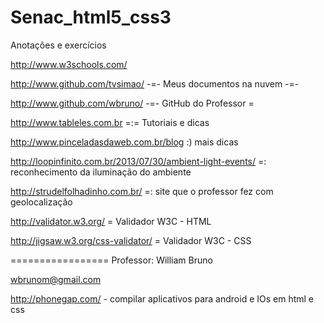 Senac_html5_css3
================

Anotações e exercícios

http://www.w3schools.com/

http://www.github.com/tvsimao/ -=- Meus documentos na nuvem -=-

http://www.github.com/wbruno/ -=- GitHub do Professor = 

http://www.tableles.com.br  =:= Tutoriais e dicas 

http://www.pinceladasdaweb.com.br/blog  :) mais dicas

http://loopinfinito.com.br/2013/07/30/ambient-light-events/ =: reconhecimento da iluminação do ambiente

http://strudelfolhadinho.com.br/ =: site que o professor fez com geolocalização

http://validator.w3.org/ = Validador W3C - HTML

http://jigsaw.w3.org/css-validator/ = Validador W3C - CSS


=================
Professor:
William Bruno

wbrunom@gmail.com






http://phonegap.com/ - compilar aplicativos para android e IOs em html e css
